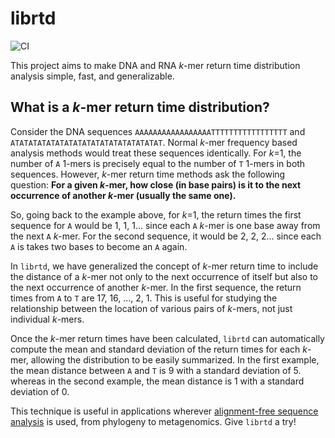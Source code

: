 # librtd

![CI](https://github.com/Lab41/librtd/workflows/CI/badge.svg)

This project aims to make DNA and RNA _k_-mer return time distribution analysis simple, fast, and generalizable.

## What is a _k_-mer return time distribution?

Consider the DNA sequences `AAAAAAAAAAAAAAAAATTTTTTTTTTTTTTTTT` and `ATATATATATATATATATATATATATATATATAT`.
Normal _k_-mer frequency based analysis methods would treat these sequences identically.
For _k_=1, the number of `A` 1-mers is precisely equal to the number of `T` 1-mers in both sequences.
However, _k_-mer return time methods ask the following question:
**For a given _k_-mer, how close (in base pairs) is it to the next occurrence of another _k_-mer (usually the same one).**

So, going back to the example above, for _k_=1, the return times the first sequence for `A` would be 1, 1, 1... since each `A` _k_-mer is one base away from the next `A` _k_-mer. For the second sequence, it would be 2, 2, 2... since each `A` is takes two bases to become an `A` again.

In `librtd`, we have generalized the concept of _k_-mer return time to include the distance of a _k_-mer not only to the next occurrence of itself but also to the next occurrence of another _k_-mer. In the first sequence, the return times from `A` to `T` are 17, 16, ..., 2, 1. This is useful for studying the relationship between the location of various pairs of _k_-mers, not just individual _k_-mers.

Once the _k_-mer return times have been calculated, `librtd` can automatically compute the mean and standard deviation of the return times for each _k_-mer, allowing the distribution to be easily summarized.
In the first example, the mean distance between `A` and `T` is 9 with a standard deviation of 5. whereas in the second example, the mean distance is 1 with a standard deviation of 0.

This technique is useful in applications wherever [alignment-free sequence analysis](https://en.wikipedia.org/wiki/Alignment-free_sequence_analysis) is used, from phylogeny to metagenomics.
Give `librtd` a try!
